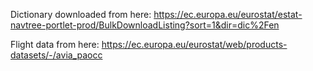 Dictionary downloaded from here:
https://ec.europa.eu/eurostat/estat-navtree-portlet-prod/BulkDownloadListing?sort=1&dir=dic%2Fen

Flight data from here:
https://ec.europa.eu/eurostat/web/products-datasets/-/avia_paocc
